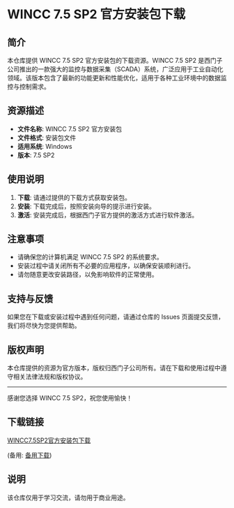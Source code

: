 # WINCC 7.5 SP2 官方安装包下载

## 简介
本仓库提供 WINCC 7.5 SP2 官方安装包的下载资源。WINCC 7.5 SP2 是西门子公司推出的一款强大的监控与数据采集（SCADA）系统，广泛应用于工业自动化领域。该版本包含了最新的功能更新和性能优化，适用于各种工业环境中的数据监控与控制需求。

## 资源描述
- **文件名称**: WINCC 7.5 SP2 官方安装包
- **文件格式**: 安装包文件
- **适用系统**: Windows
- **版本**: 7.5 SP2

## 使用说明
1. **下载**: 请通过提供的下载方式获取安装包。
2. **安装**: 下载完成后，按照安装向导的提示进行安装。
3. **激活**: 安装完成后，根据西门子官方提供的激活方式进行软件激活。

## 注意事项
- 请确保您的计算机满足 WINCC 7.5 SP2 的系统要求。
- 安装过程中请关闭所有不必要的应用程序，以确保安装顺利进行。
- 请勿随意更改安装路径，以免影响软件的正常使用。

## 支持与反馈
如果您在下载或安装过程中遇到任何问题，请通过仓库的 Issues 页面提交反馈，我们将尽快为您提供帮助。

## 版权声明
本仓库提供的资源为官方版本，版权归西门子公司所有。请在下载和使用过程中遵守相关法律法规和版权协议。

---

感谢您选择 WINCC 7.5 SP2，祝您使用愉快！

## 下载链接
[WINCC7.5SP2官方安装包下载](https://pan.quark.cn/s/c5fd1961db48) 

(备用: [备用下载](https://pan.baidu.com/s/1fVneOrYM8KXsYEb7gZSrcQ?pwd=1234))

## 说明

该仓库仅用于学习交流，请勿用于商业用途。
